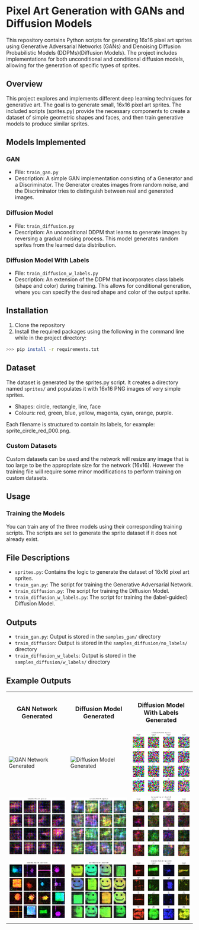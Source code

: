 # Pixel Art Generation with GANs and Diffusion Models
This repository contains Python scripts for generating 16x16 pixel art sprites using Generative Adversarial Networks (GANs) and Denoising Diffusion Probabilistic Models (DDPMs)(Diffusion Models). The project includes implementations for both unconditional and conditional diffusion models, allowing for the generation of specific types of sprites.
## Overview
This project explores and implements different deep learning techniques for generative art. The goal is to generate small, 16x16 pixel art sprites. The included scripts (sprites.py) provide the necessary components to create a dataset of simple geometric shapes and faces, and then train generative models to produce similar sprites.
## Models Implemented
### GAN
- File: ```train_gan.py```
- Description: A simple GAN implementation consisting of a Generator and a Discriminator. The Generator creates images from random noise, and the Discriminator tries to distinguish between real and generated images.
### Diffusion Model
- File: ```train_diffusion.py```
- Description: An unconditional DDPM that learns to generate images by reversing a gradual noising process. This model generates random sprites from the learned data distribution.
### Diffusion Model With Labels
- File: ```train_diffusion_w_labels.py```
- Description: An extension of the DDPM that incorporates class labels (shape and color) during training. This allows for conditional generation, where you can specify the desired shape and color of the output sprite.
## Installation
1. Clone the repository
2. Install the required packages using the following in the command line while in the project directory:
```bash
>>> pip install -r requirements.txt
``` 
## Dataset
The dataset is generated by the sprites.py script. It creates a directory named ```sprites/``` and populates it with 16x16 PNG images of very simple sprites.
- Shapes: circle, rectangle, line, face
- Colours: red, green, blue, yellow, magenta, cyan, orange, purple.

Each filename is structured to contain its labels, for example: sprite_circle_red_000.png.
### Custom Datasets
Custom datasets can be used and the network will resize any image that is too large to be the appropriate size for the network (16x16). However the training file will require some minor modifications to perform training on custom datasets.
## Usage
### Training the Models
You can train any of the three models using their corresponding training scripts. The scripts are set to generate the sprite dataset if it does not already exist.
## File Descriptions
- ```sprites.py```: Contains the logic to generate the dataset of 16x16 pixel art sprites.
- ```train_gan.py```: The script for training the Generative Adversarial Network.
- ```train_diffusion.py```: The script for training the Diffusion Model.
- ```train_diffusion_w_labels.py```: The script for training the (label-guided) Diffusion Model.
## Outputs
- ```train_gan.py```: Output is stored in the ```samples_gan/``` directory
- ```train_diffusion```: Output is stored in the ```samples_diffusion/no_labels/``` directory
- ```train_diffusion_w_labels```: Output is stored in the ```samples_diffusion/w_labels/``` directory
## Example Outputs
<table>
    <tr>
        <td align="center">
            <h3>GAN Network Generated</h3>
        </td>
        <td align="center">
            <h3>Diffusion Model Generated</h3>
        </td>
        <td align="center">
            <h3>Diffusion Model With Labels Generated</h3>
        </td>
    </tr>
    <tr>
        <td>
            <img src="example_outputs/GAN.gif" 
                    alt="GAN Network Generated" 
                    width="300">
        </td>
        <td>
            <img src="example_outputs/Diffusion.gif" 
                    alt="Diffusion Model Generated" 
                    width="300">
        </td>
        <td>
            <img src="example_outputs/Diffusion_w_labels.gif" 
                    alt="Diffusion Model With Labels Generated" 
                    width="300">
        </td>
    </tr>
    <tr>
        <td>
            <img src="example_outputs/gan_examples/epoch_0020.png"
                    alt="GAN Network Generated" 
                    width="300">
        </td>
        <td>
            <img src="example_outputs/diff_examples/epoch_0020.png"
                    alt="Diffusion Model Generated" 
                    width="300">
        </td>
        <td>
            <img src="example_outputs/diff_w_labels_examples/epoch_0020.png"
                    alt="Diffusion Model With Labels Generated" 
                    width="300">
        </td>
    </tr>
    <tr>
        <td>
            <img src="example_outputs/gan_examples/epoch_1000.png"
                    alt="GAN Network Generated" 
                    width="300">
        </td>
        <td>
            <img src="example_outputs/diff_examples/epoch_0300.png"
                    alt="Diffusion Model Generated" 
                    width="300">
        </td>
        <td>
            <img src="example_outputs/diff_w_labels_examples/epoch_0300.png"
                    alt="Diffusion Model With Labels Generated" 
                    width="300">
        </td>
    </tr>
</table>
